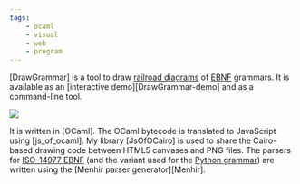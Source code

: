 ```yaml
---
tags:
    - ocaml
    - visual
    - web
    - program
---
```

[DrawGrammar] is a tool to draw [railroad diagrams] of [EBNF] grammars.
It is available as an [interactive demo][DrawGrammar-demo] and as a command-line tool.

[railroad diagrams]: https://en.wikipedia.org/wiki/Syntax_diagram
[EBNF]: https://en.wikipedia.org/wiki/Extended_Backus%E2%80%93Naur_form

<div class="text-center">
<img class="img-fluid" src="https://jacquev6.github.io/DrawGrammar/logo.png">
</div>

It is written in [OCaml].
The OCaml bytecode is translated to JavaScript using [js_of_ocaml].
My library [JsOfOCairo] is used to share the Cairo-based drawing code between HTML5 canvases and PNG files.
The parsers for [ISO-14977 EBNF] (and the variant used for the [Python grammar]) are written using the [Menhir parser generator][Menhir].

[ISO-14977 EBNF]: https://www.cl.cam.ac.uk/~mgk25/iso-14977.pdf
[Python grammar]: https://github.com/python/cpython/blob/master/Grammar/Grammar
